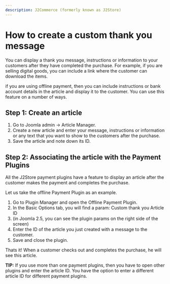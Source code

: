 ```yaml
---
description: J2Commerce (formerly known as J2Store)
---
```


# How to create a custom thank you message

You can display a thank you message, instructions or information to your customers after they have completed the purchase. For example, if you are selling digital goods, you can include a link where the customer can download the items.

if you are using offline payment, then you can include instructions or bank account details in the article and display it to the customer. You can use this feature on a number of ways.

## Step 1: Create an article <a href="#step-1-create-an-article" id="step-1-create-an-article"></a>

1. Go to Joomla admin -> Article Manager.
2. Create a new article and enter your message, instructions or information or any text that you want to show to the customers after the purchase.
3. Save the article and note down its ID.

## Step 2: Associating the article with the Payment Plugins <a href="#step-2-associating-the-article-with-the-payment-plugins" id="step-2-associating-the-article-with-the-payment-plugins"></a>

All the J2Store payment plugins have a feature to display an article after the customer makes the payment and completes the purchase.

Let us take the offline Payment Plugin as an example.

1. Go to Plugin Manager and open the Offline Payment Plugin.
2. In the Basic Options tab, you will find a param: Custom thank you Article ID
3. (in Joomla 2.5, you can see the plugin params on the right side of the screen)
4. Enter the ID of the article you just created with a message to the customer.
5. Save and close the plugin.

Thats it! When a customer checks out and completes the purchase, he will see this article.

**TIP:** If you use more than one payment plugins, then you have to open other plugins and enter the article ID. You have the option to enter a different article ID for different payment plugins.
